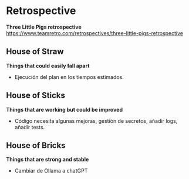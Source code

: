# Retrospective

**Three Little Pigs retrospective**
https://www.teamretro.com/retrospectives/three-little-pigs-retrospective

## House of Straw

**Things that could easily fall apart**

* Ejecución del plan en los tiempos estimados.

## House of Sticks

**Things that are working but could be improved**

* Código necesita algunas mejoras, gestión de secretos, añadir logs, añadir tests.

## House of Bricks

**Things that are strong and stable**

* Cambiar de Ollama a chatGPT
